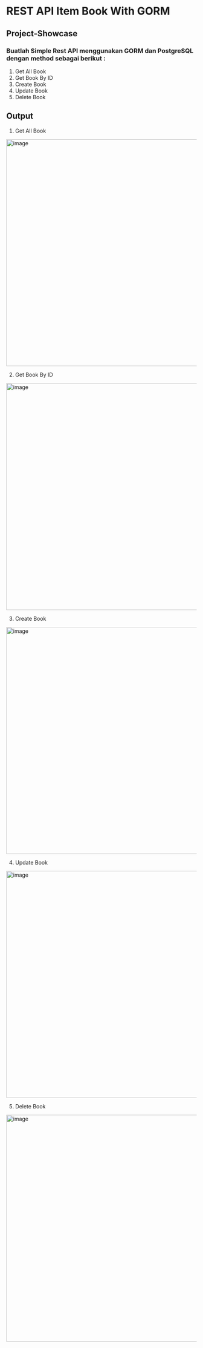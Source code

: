 # REST API Item Book With GORM

## Project-Showcase 

### Buatlah Simple Rest API menggunakan GORM dan PostgreSQL dengan method sebagai berikut :

1. Get All Book
2. Get Book By ID
3. Create Book
4. Update Book
5. Delete Book

## Output

1. Get All Book
<img width="600" alt="image" src="https://user-images.githubusercontent.com/98185052/229319781-b9948430-f95c-49fc-9303-1bb71361e2d1.png">

2. Get Book By ID
<img width="600" alt="image" src="https://user-images.githubusercontent.com/98185052/229319798-8f1bc96f-6d7b-48ff-a9cb-8643d18187fe.png">

3. Create Book
<img width="600" alt="image" src="https://user-images.githubusercontent.com/98185052/229319839-396dfa2b-64b0-499d-9afd-9766d7687a23.png">

4. Update Book
<img width="600" alt="image" src="https://user-images.githubusercontent.com/98185052/229319907-0b4c8ffb-8db7-4309-aba6-a4d67f38f1ce.png">

5. Delete Book
<img width="600" alt="image" src="https://user-images.githubusercontent.com/98185052/229319917-c065a6d1-7e57-41c7-b84f-b3e32573599e.png">
